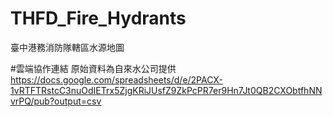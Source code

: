 # THFD_Fire_Hydrants
臺中港務消防隊轄區水源地圖

#雲端協作連結
原始資料為自來水公司提供
https://docs.google.com/spreadsheets/d/e/2PACX-1vRTFTRstcC3nuOdIETrx5ZjgKRiJUsfZ9ZkPcPR7er9Hn7Jt0QB2CXObtfhNNvrPQ/pub?output=csv
